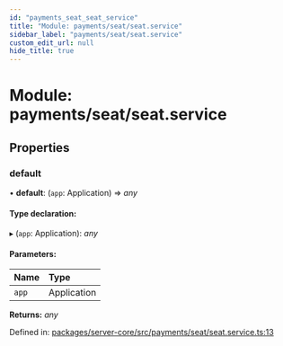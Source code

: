 ```yaml
---
id: "payments_seat_seat_service"
title: "Module: payments/seat/seat.service"
sidebar_label: "payments/seat/seat.service"
custom_edit_url: null
hide_title: true
---
```


# Module: payments/seat/seat.service

## Properties

### default

• **default**: (`app`: Application) => *any*

#### Type declaration:

▸ (`app`: Application): *any*

#### Parameters:

Name | Type |
:------ | :------ |
`app` | Application |

**Returns:** *any*

Defined in: [packages/server-core/src/payments/seat/seat.service.ts:13](https://github.com/xr3ngine/xr3ngine/blob/77d12cea0/packages/server-core/src/payments/seat/seat.service.ts#L13)
